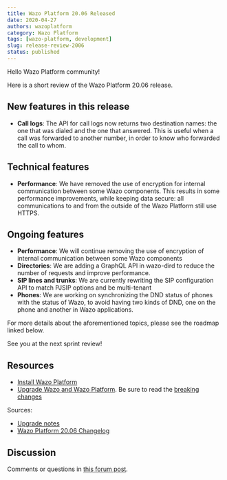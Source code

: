 ```yaml
---
title: Wazo Platform 20.06 Released
date: 2020-04-27
authors: wazoplatform
category: Wazo Platform
tags: [wazo-platform, development]
slug: release-review-2006
status: published
---
```


Hello Wazo Platform community!

Here is a short review of the Wazo Platform 20.06 release.

## New features in this release

- **Call logs**: The API for call logs now returns two destination names: the one that was dialed and the one that answered. This is useful when a call was forwarded to another number, in order to know who forwarded the call to whom.

## Technical features

- **Performance**: We have removed the use of encryption for internal communication between some Wazo components. This results in some performance improvements, while keeping data secure: all communications to and from the outside of the Wazo Platform still use HTTPS.

## Ongoing features

- **Performance**: We will continue removing the use of encryption of internal communication between some Wazo components
- **Directories**: We are adding a GraphQL API in wazo-dird to reduce the number of requests and improve performance.
- **SIP lines and trunks**: We are currently rewriting the SIP configuration API to match PJSIP options and be multi-tenant
- **Phones**: We are working on synchronizing the DND status of phones with the status of Wazo, to avoid having two kinds of DND, one on the phone and another in Wazo applications.

For more details about the aforementioned topics, please see the roadmap linked below.

See you at the next sprint review!

<!-- truncate -->

## Resources

- [Install Wazo Platform](/uc-doc/installation/install-system)
- [Upgrade Wazo and Wazo Platform](/uc-doc/upgrade/). Be sure to read the [breaking changes](/uc-doc/upgrade/upgrade_notes#20-06)

Sources:

- [Upgrade notes](/uc-doc/upgrade/upgrade_notes#20-06)
- [Wazo Platform 20.06 Changelog](https://wazo-dev.atlassian.net/issues/?jql=project%3DWAZO%20AND%20fixVersion%3D20.06)

## Discussion

Comments or questions in [this forum post](https://wazo-platform.discourse.group/t/blog-wazo-platform-20-06-released).
